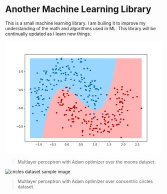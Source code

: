 # Another Machine Learning Library

This is a small machine learning library. I am builing it to improve my understanding of the math and algorithms used in ML. This library will be continually updated as I learn new things.

![moons dataset sample image](https://github.com/VictorSuciu/README-Assets/blob/master/ML-Library/moons_example3.png)

> Multlayer perceptron with Adam optimizer over the moons dataset.


![circles dataset sample image](https://github.com/VictorSuciu/README-Assets/blob/master/ML-Library/circles1.png.png)

> Multlayer perceptron with Adam optimizer over concentric circles dataset.
